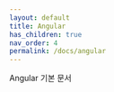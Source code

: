 ```yaml
---
layout: default
title: Angular
has_children: true
nav_order: 4
permalink: /docs/angular
---
```


Angular 기본 문서
